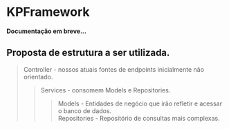 # KPFramework

**Documentação em breve...**

## Proposta de estrutura a ser utilizada.
> Controller - nossos atuais fontes de endpoints inicialmente não orientado.
>> Services - consomem Models e Repositories.
>>> Models - Entidades de negócio que irão refletir e acessar o banco de dados.  
>>> Repositories - Repositório de consultas mais complexas.
          
